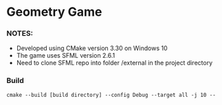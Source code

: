 # Geometry Game

### NOTES:
- Developed using CMake version 3.30 on Windows 10
- The game uses SFML version 2.6.1
- Need to clone SFML repo into folder /external in the project directory

### Build
``cmake --build [build directory] --config Debug --target all -j 10 --``
